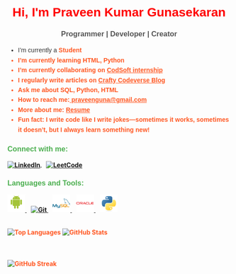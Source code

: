 <h1 align="center" style="font-family: Arial, sans-serif; color:#FF0000; font-weight: bold;">Hi, I'm Praveen Kumar Gunasekaran</h1>

<h3 align="center" style="font-family: Arial, sans-serif; color: #555;">Programmer | Developer | Creator</h3>

<ul style="font-family: Arial, sans-serif; color: #333; line-height: 1.6;">
  <li>I’m currently a <strong style="color: #FF5722;"> Student</a></li>
  <li>I’m currently learning <strong style="color: #FF5722;">HTML, Python</strong></li>
  <li>I’m currently collaborating on <a href="https://github.com/Praveenguna428/codsoft.git" style="color: #FF5722;"> CodSoft internship</a></li>
  <li>I regularly write articles on <a href="http://craftycodeverse.blogspot.com" style="color: #FF5722;"> Crafty Codeverse Blog</a></li>
  <li>Ask me about <strong style="color: #FF5722;">SQL, Python, HTML</strong></li>
  <li>How to reach me:<a href="praveenguna428@gmail.com" style="color: #FF5722;"> praveenguna@gmail.com</a></li>
  <li>More about me: <a href="https://docs.google.com/document/d/e/2PACX-1vT4QwxNh6YjFcStfpBFNJf4FbRg45BrhrLT4-JE2EAXdyBI7mB5UouujkLKMfPeaOhS-YlzNwW0JA8r/pub" style="color: #FF5722;"> Resume </a></li>
  <li>Fun fact: <strong style="color: #FF5722;">I write code like I write jokes—sometimes it works, sometimes it doesn’t, but I always learn something new!</strong></li>
</ul>

<h3 align="left" style="font-family: Arial, sans-serif; color: #4CAF50;">Connect with me:</h3>
<p align="left">
  <a href="https://linkedin.com/in/praveen-kumar-pk2020" target="blank" style="margin-right: 10px;">
    <img align="center" src="https://raw.githubusercontent.com/rahuldkjain/github-profile-readme-generator/master/src/images/icons/Social/linked-in-alt.svg" alt="LinkedIn" height="30" width="40" />
  </a>
  <a href="https://leetcode.com/u/praveen_2020/" target="blank" style="margin-right: 10px;">
    <img align="center" src="https://raw.githubusercontent.com/rahuldkjain/github-profile-readme-generator/master/src/images/icons/Social/leet-code.svg" alt="LeetCode" height="30" width="40" />
  </a>
</p>

<h3 align="left" style="font-family: Arial, sans-serif; color: #4CAF50;">Languages and Tools:</h3>
<p align="left">
  <a href="https://developer.android.com" target="_blank" rel="noreferrer" style="margin-right: 10px;">
    <img src="https://raw.githubusercontent.com/devicons/devicon/master/icons/android/android-original-wordmark.svg" alt="Android" width="40" height="40"/>
  </a>
  <a href="https://git-scm.com/" target="_blank" rel="noreferrer" style="margin-right: 10px;">
    <img src="https://www.vectorlogo.zone/logos/git-scm/git-scm-icon.svg" alt="Git" width="40" height="40"/>
  </a>
  <a href="https://www.mysql.com/" target="_blank" rel="noreferrer" style="margin-right: 10px;">
    <img src="https://raw.githubusercontent.com/devicons/devicon/master/icons/mysql/mysql-original-wordmark.svg" alt="MySQL" width="40" height="40"/>
  </a>
  <a href="https://www.oracle.com/" target="_blank" rel="noreferrer" style="margin-right: 10px;">
    <img src="https://raw.githubusercontent.com/devicons/devicon/master/icons/oracle/oracle-original.svg" alt="Oracle" width="40" height="40"/>
  </a>
  <a href="https://www.python.org" target="_blank" rel="noreferrer" style="margin-right: 10px;">
    <img src="https://raw.githubusercontent.com/devicons/devicon/master/icons/python/python-original.svg" alt="Python" width="40" height="40"/>
  </a>
</p>

<p>
  <img align="left" src="https://github-readme-stats.vercel.app/api/top-langs?username=praveenguna428&show_icons=true&locale=en&layout=compact" alt="Top Languages" style="margin: 20px 0;" />
</p>

<p>
  &nbsp;<img align="center" src="https://github-readme-stats.vercel.app/api?username=praveenguna428&show_icons=true&locale=en" alt="GitHub Stats" style="margin: 20px 0;" />
</p>

<p>
  <img align="center" src="https://github-readme-streak-stats.herokuapp.com/?user=praveenguna428&" alt="GitHub Streak" style="margin: 20px 0;" />
</p>
